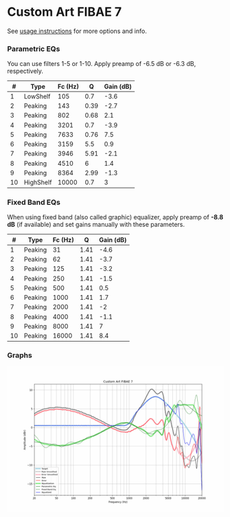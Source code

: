 # Custom Art FIBAE 7
See [usage instructions](https://github.com/jaakkopasanen/AutoEq#usage) for more options and info.

### Parametric EQs
You can use filters 1-5 or 1-10. Apply preamp of -6.5 dB or -6.3 dB, respectively.

|   # | Type      |   Fc (Hz) |    Q |   Gain (dB) |
|-----|-----------|-----------|------|-------------|
|   1 | LowShelf  |       105 | 0.7  |        -3.6 |
|   2 | Peaking   |       143 | 0.39 |        -2.7 |
|   3 | Peaking   |       802 | 0.68 |         2.1 |
|   4 | Peaking   |      3201 | 0.7  |        -3.9 |
|   5 | Peaking   |      7633 | 0.76 |         7.5 |
|   6 | Peaking   |      3159 | 5.5  |         0.9 |
|   7 | Peaking   |      3946 | 5.91 |        -2.1 |
|   8 | Peaking   |      4510 | 6    |         1.4 |
|   9 | Peaking   |      8364 | 2.99 |        -1.3 |
|  10 | HighShelf |     10000 | 0.7  |         3   |

### Fixed Band EQs
When using fixed band (also called graphic) equalizer, apply preamp of **-8.8 dB** (if available) and set gains manually with these parameters.

|   # | Type    |   Fc (Hz) |    Q |   Gain (dB) |
|-----|---------|-----------|------|-------------|
|   1 | Peaking |        31 | 1.41 |        -4.6 |
|   2 | Peaking |        62 | 1.41 |        -3.7 |
|   3 | Peaking |       125 | 1.41 |        -3.2 |
|   4 | Peaking |       250 | 1.41 |        -1.5 |
|   5 | Peaking |       500 | 1.41 |         0.5 |
|   6 | Peaking |      1000 | 1.41 |         1.7 |
|   7 | Peaking |      2000 | 1.41 |        -2   |
|   8 | Peaking |      4000 | 1.41 |        -1.1 |
|   9 | Peaking |      8000 | 1.41 |         7   |
|  10 | Peaking |     16000 | 1.41 |         8.4 |

### Graphs
![](./Custom%20Art%20FIBAE%207.png)
